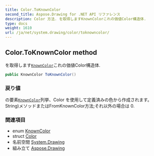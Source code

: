 ```yaml
---
title: Color.ToKnownColor
second_title: Aspose.Drawing for .NET API リファレンス
description: Color 方法. を取得しますKnownColorこれの価値Color構造体.
type: docs
weight: 1610
url: /ja/net/system.drawing/color/toknowncolor/
---
```

## Color.ToKnownColor method

を取得します[`KnownColor`](../../knowncolor/)これの価値Color構造体.

```csharp
public KnownColor ToKnownColor()
```

### 戻り値

の要素[`KnownColor`](../../knowncolor/)列挙、Color を使用して定義済みの色から作成されます。String)メソッドまたはFromKnownColor方法;それ以外の場合は 0.

### 関連項目

* enum [KnownColor](../../knowncolor/)
* struct [Color](../)
* 名前空間 [System.Drawing](../../color/)
* 組み立て [Aspose.Drawing](../../../)


